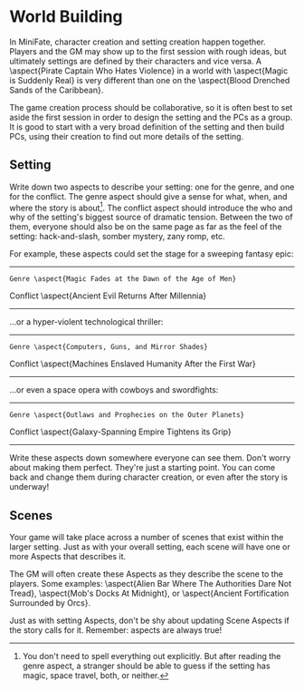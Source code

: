 # World Building

In MiniFate, character creation and setting creation happen together. Players
and the GM may show up to the first session with rough ideas, but ultimately
settings are defined by their characters and vice versa. A \aspect{Pirate
Captain Who Hates Violence} in a world with \aspect{Magic is Suddenly Real} is
very different than one on the \aspect{Blood Drenched Sands of the Caribbean}.

The game creation process should be collaborative, so it is often best to set
aside the first session in order to design the setting and the PCs as a group.
It is good to start with a very broad definition of the setting and then build
PCs, using their creation to find out more details of the setting.

## Setting

Write down two aspects to describe your setting: one for the genre, and one
for the conflict. The genre aspect should give a sense for what, when, and
where the story is about[^1]. The conflict aspect should introduce the who and
why of the setting's biggest source of dramatic tension. Between the two of
them, everyone should also be on the same page as far as the feel of the
setting: hack-and-slash, somber mystery, zany romp, etc.

[^1]: You don't need to spell everything out explicitly. But after reading the
genre aspect, a stranger should be able to guess if the setting has magic,
space travel, both, or neither.

For example, these aspects could set the stage for a sweeping fantasy epic:

--------- --------------------------------------------------------
    Genre \aspect{Magic Fades at the Dawn of the Age of Men}
 Conflict \aspect{Ancient Evil Returns After Millennia}
--------- --------------------------------------------------------

...or a hyper-violent technological thriller:

--------- --------------------------------------------------------
    Genre \aspect{Computers, Guns, and Mirror Shades}
 Conflict \aspect{Machines Enslaved Humanity After the First War}
--------- --------------------------------------------------------

...or even a space opera with cowboys and swordfights:

--------- --------------------------------------------------------
    Genre \aspect{Outlaws and Prophecies on the Outer Planets}
 Conflict \aspect{Galaxy-Spanning Empire Tightens its Grip}
--------- --------------------------------------------------------

<!---
TODO:
The above are examples to help you wrap your head around the idea. From here on, we'll be using:

- Genre: \aspect{Steam-Powered Swashbuckling on the Seven Seas}
- Truoble: \aspect{A Fucking Dragon Stole my Boat}
-->

Write these aspects down somewhere everyone can see them. Don't worry about
making them perfect. They're just a starting point. You can come back and
change them during character creation, or even after the story is underway!

## Scenes

Your game will take place across a number of scenes that exist within the
larger setting. Just as with your overall setting, each scene will have one or
more Aspects that describes it.

The GM will often create these Aspects as they describe the scene to the
players. Some examples: \aspect{Alien Bar Where The Authorities Dare Not
Tread}, \aspect{Mob's Docks At Midnight}, or \aspect{Ancient Fortification
Surrounded by Orcs}.

Just as with setting Aspects, don't be shy about updating Scene Aspects if the
story calls for it. Remember: aspects are always true! <!-- TODO: I don't
think we've ever said this before.-->
